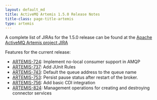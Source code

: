 ```yaml
--- 
layout: default_md
title: ActiveMQ Artemis 1.5.0 Release Notes
title-class: page-title-artemis
type: artemis
---
```


A complete list of JIRAs for the 1.5.0 release can be found at the
[Apache ActiveMQ Artemis project
JIRA](https://issues.apache.org/jira/secure/ReleaseNote.jspa?projectId=12315920&version=12338118%22)

Features for the current release:

* [ARTEMIS-724](https://issues.apache.org/jira/browse/ARTEMIS-724): Implement no-local consumer support in AMQP
* [ARTEMIS-737](https://issues.apache.org/jira/browse/ARTEMIS-737): Add JUnit Rules
* [ARTEMIS-743](https://issues.apache.org/jira/browse/ARTEMIS-743): Default the queue address to the queue name
* [ARTEMIS-753](https://issues.apache.org/jira/browse/ARTEMIS-753): Persist pause status after restart of the broker.
* [ARTEMIS-756](https://issues.apache.org/jira/browse/ARTEMIS-756): Add basic CDI integration
* [ARTEMIS-824](https://issues.apache.org/jira/browse/ARTEMIS-824): Management operations for creating and destroying connector services
